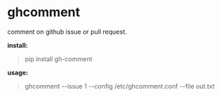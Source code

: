 ghcomment
=========

comment on github issue or pull request.

**install:**

> pip install gh-comment

**usage:**

> ghcomment --issue 1 --config /etc/ghcomment.conf --file out.txt